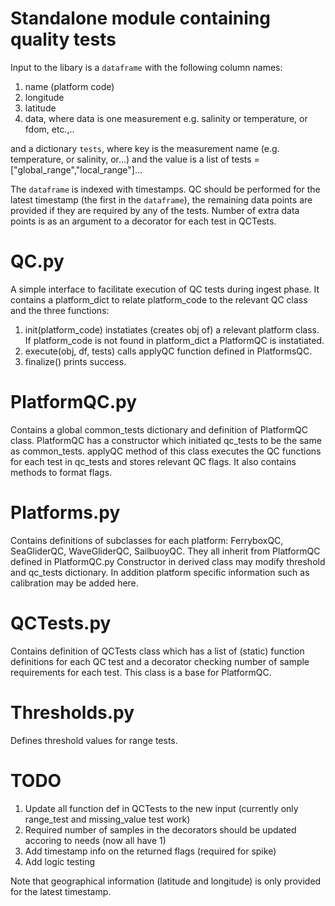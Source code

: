 # Standalone module containing quality tests

Input to the libary is a `dataframe` with the following column names:
1. name (platform code)
2. longitude
3. latitude
4. data, where data is one measurement e.g. salinity or temperature, or fdom, etc.,..

and a dictionary `tests`, where key is the measurement name 
(e.g. temperature, or salinity, or...) and the value is a 
list of tests =["global_range","local_range"]...

The `dataframe` is indexed with timestamps. 
QC should be performed for the latest timestamp (the first in the `dataframe`),
the remaining data points are provided if they are required by any of the tests.
Number of extra data points is as an argument to a decorator for each test in QCTests.

# QC.py

A simple interface to facilitate execution of QC tests during ingest phase.
It contains a platform_dict to relate platform_code to the relevant QC class and
the three functions:
1. init(platform_code) instatiates (creates obj of) a relevant platform class. If platform_code is not found in platform_dict a PlatformQC is instatiated.
2. execute(obj, df, tests) calls applyQC function defined in PlatformsQC.
3. finalize() prints success. 


# PlatformQC.py

Contains a global common_tests dictionary and definition of PlatformQC class.
PlatformQC has a constructor which initiated qc_tests to be the same as common_tests.
applyQC method of this class executes the QC functions for each test in qc_tests and stores relevant QC flags.
It also contains methods to format flags.


# Platforms.py
Contains definitions of subclasses for each platform: FerryboxQC, SeaGliderQC, WaveGliderQC, SailbuoyQC.
They all inherit from PlatformQC defined in PlatformQC.py
Constructor in derived class may modify threshold and qc_tests dictionary.
In addition platform specific information such as calibration may be added here.


# QCTests.py 
Contains definition of QCTests class which has a list 
of (static) function definitions for each QC test and a decorator checking number of sample requirements for each test.
This class is a base for PlatformQC.

# Thresholds.py 
Defines threshold values for range tests.


# TODO

1. Update all function def in QCTests to the new input (currently only range_test and missing_value test work)
2. Required number of samples in the decorators should be updated accoring to needs (now all have 1)
3. Add timestamp info on the returned flags (required for spike)
4. Add logic testing

Note that geographical information (latitude and longitude) is only provided for the latest
timestamp.
